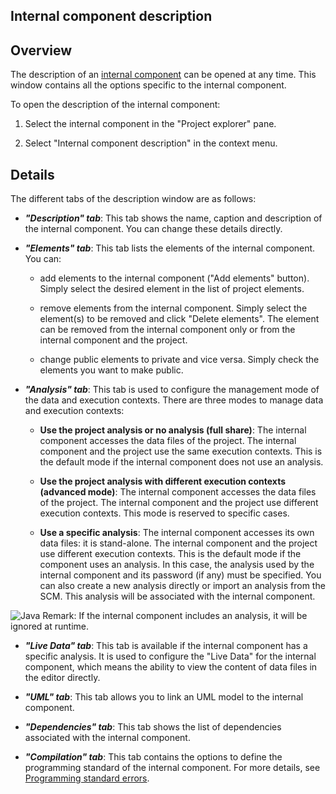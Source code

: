 


## Internal component description
			



<a name="NOTE1"></a>
<a name="NOTE1_1"></a>


## Overview
<a name="overview_ELTTEXTE000106"></a>
The description of an [internal component](../Editeurs/2014100.md) can be opened at any time. This window contains all the options specific to the internal component.

To open the description of the internal component: 

1. Select the internal component in the "Project explorer" pane.

2. Select "Internal component description" in the context menu.




<a name="NOTE2"></a>
<a name="NOTE2_1"></a>


## Details
<a name="details_ELTTEXTE000130"></a>
The different tabs of the description window are as follows:

- ***"Description" tab***: This tab shows the name, caption and description of the internal component. You can change these details directly.

- ***"Elements" tab***: This tab lists the elements of the internal component. You can:

	- add elements to the internal component ("Add elements" button). Simply select the desired element in the list of project elements. 

	- remove elements from the internal component. Simply select the element(s) to be removed and click "Delete elements". The element can be removed from the internal component only or from the internal component and the project.

	- change public elements to private and vice versa. Simply check the elements you want to make public. 




- ***"Analysis" tab***: This tab is used to configure the management mode of the data and execution contexts. There are three modes to manage data and execution contexts:

	- **Use the project analysis or no analysis (full share)**: The internal component accesses the data files of the project. The internal component and the project use the same execution contexts. 
			This is the default mode if the internal component does not use an analysis.

	- **Use the project analysis with different execution contexts (advanced mode)**: The internal component accesses the data files of the project. The internal component and the project use different execution contexts. 
			This mode is reserved to specific cases.

	- **Use a specific analysis**: The internal component accesses its own data files: it is stand-alone. The internal component and the project use different execution contexts. 
			This is the default mode if the component uses an analysis. 
			In this case, the analysis used by the internal component and its password (if any) must be specified. You can also create a new analysis directly or import an analysis from the SCM. This analysis will be associated with the internal component.


![Java](https://doc.pcsoft.fr/ext/images/us/JAVA.png) Remark: If the internal component includes an analysis, it will be ignored at runtime.

- ***"Live Data" tab***: This tab is available if the internal component has a specific analysis. It is used to configure the "Live Data" for the internal component, which means the ability to view the content of data files in the editor directly.

- ***"UML" tab***: This tab allows you to link an UML model to the internal component.

- ***"Dependencies" tab***: This tab shows the list of dependencies associated with the internal component. 

- ***"Compilation" tab***: This tab contains the options to define the programming standard of the internal component. For more details, see [Programming standard errors](../Editeurs/9000187.md).





